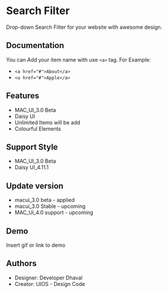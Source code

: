 
# Search Filter

Drop-down Search Filter for your website with awesome design.


## Documentation

You can Add your item name with use ```<a>``` tag.
For Example: 
- ```<a href="#">About</a>```
- ```<a href="#">Apple</a>```
## Features

- MAC_UI_3.0 Beta
- Daisy UI 
- Unlimited Items will be add
- Colourful Elements


## Support Style

- MAC_UI_3.0 Beta 
- Daisy UI_4.11.1

## Update version 

- macui_3.0 beta - applied
- macui_3.0 Stable - upcoming 
- MAC_Ui_4.0 support - upcoming 

## Demo

Insert gif or link to demo


## Authors

- Designer: Developer Dhaval
- Creator: UIOS - Design Code

